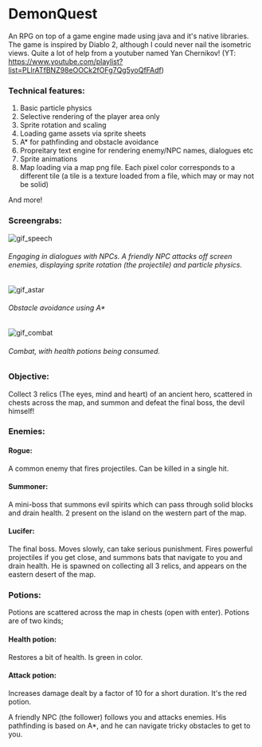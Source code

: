 # DemonQuest
An RPG on top of a game engine made using java and it's native libraries. The game is inspired by Diablo 2, although I could never nail the isometric views.
Quite a lot of help from a youtuber named Yan Chernikov! (YT: https://www.youtube.com/playlist?list=PLlrATfBNZ98eOOCk2fOFg7Qg5yoQfFAdf)

<h3>Technical features:</h3>
<ol>
  <li>Basic particle physics</li>
  <li>Selective rendering of the player area only</li>
  <li>Sprite rotation and scaling</li>
  <li>Loading game assets via sprite sheets</li>
  <li>A* for pathfinding and obstacle avoidance</li>
  <li>Propreitary text engine for rendering enemy/NPC names, dialogues etc</li>
  <li>Sprite animations</li>
  <li>Map loading via a map png file. Each pixel color corresponds to a different tile (a tile is a texture loaded from a file, which may or may not be solid)</li>
</ol>
And more!


<h3>Screengrabs:</h3>

![gif_speech](https://user-images.githubusercontent.com/29706261/165937911-ce0451aa-46c6-4218-83b6-1ca701a60f35.gif)
<h6>Engaging in dialogues with NPCs. A friendly NPC attacks off screen enemies, displaying sprite rotation (the projectile) and particle physics.</h6>



![gif_astar](https://user-images.githubusercontent.com/29706261/165939341-6237fe3d-38da-4dbc-b5ee-c36049cdc127.gif)
<h6>Obstacle avoidance using A*</h6>



![gif_combat](https://user-images.githubusercontent.com/29706261/165939521-7080a5c1-b311-4257-8989-e5bcbe9803e3.gif)
<h6>Combat, with health potions being consumed.</h6>


<h3>Objective:</h3>

Collect 3 relics (The eyes, mind and heart) of an ancient hero, scattered in chests across the map, and summon and defeat the final boss, the devil himself!

<h3>Enemies:</h3>

<h4>Rogue:</h4>
A common enemy that fires projectiles. Can be killed in a single hit.

<h4>Summoner:</h4>
A mini-boss that summons evil spirits which can pass through solid blocks and drain health. 2 present on the island on the western part of the map.


<h4>Lucifer:</h4>
The final boss. Moves slowly, can take serious punishment. Fires powerful projectiles if you get close, and summons bats that navigate to you and drain health. He is spawned on collecting all 3 relics, and appears on the eastern desert of the map.


<h3>Potions:</h3>
Potions are scattered across the map in chests (open with enter). Potions are of two kinds;

<h4>Health potion:</h4>
Restores a bit of health. Is green in color.

<h4>Attack potion:</h4>
Increases damage dealt by a factor of 10 for a short duration. It's the red potion.

A friendly NPC (the follower) follows you and attacks enemies. His pathfinding is based on A*, and he can navigate tricky obstacles to get to you.
